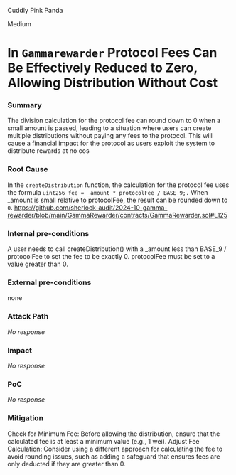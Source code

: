Cuddly Pink Panda

Medium

# In `Gammarewarder` Protocol Fees Can Be Effectively Reduced to Zero, Allowing Distribution Without Cost

### Summary

The division calculation for the protocol fee can round down to 0 when a small amount is passed, leading to a situation where users can create multiple distributions without paying any fees to the protocol. This will cause a financial impact for the protocol as users exploit the system to distribute rewards at no cos

### Root Cause

In the `createDistribution` function, the calculation for the protocol fee uses the formula `uint256 fee = _amount * protocolFee / BASE_9;.` When _amount is small relative to protocolFee, the result can be rounded down to `0`.
https://github.com/sherlock-audit/2024-10-gamma-rewarder/blob/main/GammaRewarder/contracts/GammaRewarder.sol#L125


### Internal pre-conditions

A user needs to call createDistribution() with a _amount less than BASE_9 / protocolFee to set the fee to be exactly 0.
protocolFee must be set to a value greater than 0.

### External pre-conditions

none

### Attack Path

_No response_

### Impact

_No response_

### PoC

_No response_

### Mitigation

Check for Minimum Fee: Before allowing the distribution, ensure that the calculated fee is at least a minimum value (e.g., 1 wei).
Adjust Fee Calculation: Consider using a different approach for calculating the fee to avoid rounding issues, such as adding a safeguard that ensures fees are only deducted if they are greater than 0.